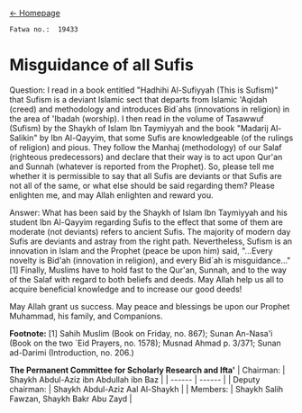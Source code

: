 [←  Homepage](sufism)

```
Fatwa no.:  19433
```

# Misguidance of all Sufis

Question: 
I read in a book entitled "Hadhihi Al-Sufiyyah (This is Sufism)" that Sufism is a deviant Islamic sect that departs from Islamic 'Aqidah (creed) and methodology and introduces Bid`ahs (innovations in religion) in the area of 'Ibadah (worship). I then read in the volume of Tasawwuf (Sufism) by the Shaykh of Islam Ibn Taymiyyah and the book "Madarij Al-Salikin" by Ibn Al-Qayyim, that some Sufis are knowledgeable (of the rulings of religion) and pious. They follow the Manhaj (methodology) of our Salaf (righteous predecessors) and declare that their way is to act upon Qur'an and Sunnah (whatever is reported from the Prophet).
So, please tell me whether it is permissible to say that all Sufis are deviants or that Sufis are not all of the same, or what else should be said regarding them? Please enlighten me, and may Allah enlighten and reward you. 


Answer: 
What has been said by the Shaykh of Islam Ibn Taymiyyah and his student Ibn Al-Qayyim regarding Sufis to the effect that some of them are moderate (not deviants) refers to ancient Sufis. The majority of modern day Sufis are deviants and astray from the right path. Nevertheless, Sufism is an innovation in Islam and the Prophet (peace be upon him) said, "...Every novelty is Bid'ah (innovation in religion), and every Bid`ah is misguidance..." [1]
Finally, Muslims have to hold fast to the Qur'an, Sunnah, and to the way of the Salaf with regard to both beliefs and deeds. May Allah help us all to acquire beneficial knowledge and to increase our good deeds!


May Allah grant us success. May peace and blessings be upon our Prophet Muhammad, his family, and Companions.  

**Footnote:**
[1] Sahih Muslim (Book on Friday, no. 867); Sunan An-Nasa'i (Book on the two `Eid Prayers, no. 1578); Musnad Ahmad p. 3/371; Sunan ad-Darimi (Introduction, no. 206.)


**The Permanent Committee for Scholarly Research and Ifta'** 
| Chairman: | Shaykh Abdul-Aziz ibn Abdullah ibn Baz |
| ------ | ------ |
| Deputy chairman: | Shaykh Abdul-Aziz Aal Al-Shaykh |
| Members: | Shaykh Salih Fawzan, Shaykh Bakr Abu Zayd |

[Source]: <https://www.alifta.gov.sa/En/IftaContents/PermanentCommitee/Pages/FatawaDetails.aspx?cultStr=en&View=Page&PageID=10841&PageNo=1&BookID=7>
[Alifta official website]: <https://www.alifta.gov.sa>

[Instagram]: <https://instagram.com/Alsalafiyyah>
[Email]: <alsalafiyyah@icloud.com>


